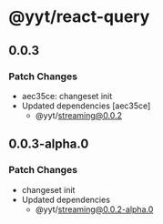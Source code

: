 # @yyt/react-query

## 0.0.3

### Patch Changes

- aec35ce: changeset init
- Updated dependencies [aec35ce]
  - @yyt/streaming@0.0.2

## 0.0.3-alpha.0

### Patch Changes

- changeset init
- Updated dependencies
  - @yyt/streaming@0.0.2-alpha.0
